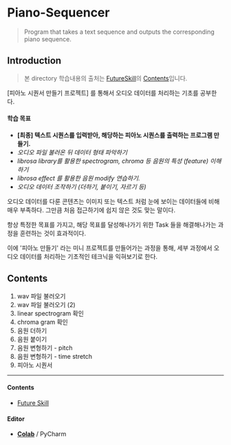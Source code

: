 # Piano-Sequencer
> Program that takes a text sequence and outputs the corresponding piano sequence.





## Introduction

> 본 directory 학습내용의 출처는 [FutureSkill](https://futureskill.io/)의 [Contents](https://futureskill.io/content/e03834be-85b0-45a8-8cf6-f9d997c3e429)입니다.



[피아노 시퀀서 만들기 프로젝트] 를 통해서 오디오 데이터를 처리하는 기초를 공부한다.



#### 학습 목표

- **[최종] 텍스트 시퀀스를 입력받아, 해당하는 피아노 시퀀스를 출력하는 프로그램 만들기.**
- *오디오 파일 불러온 뒤 데이터 형태 파악하기*
- *librosa library를 활용한 spectrogram, chroma 등 음원의 특성 (feature) 이해하기*
- *librosa effect 를 활용한 음원 modify 연습하기.*
- *오디오 데이터 조작하기 (더하기, 붙이기, 자르기 등)*



오디오 데이터를 다룬 콘텐츠는 이미지 또는 텍스트 처럼 눈에 보이는 데이터들에 비해 매우 부족하다. 그만큼 처음 접근하기에 쉽지 않은 것도 맞는 말이다.

항상 특정한 목표를 가지고, 해당 목표를 달성해나가기 위한 Task 들을 해결해나가는 과정을 훈련하는 것이 효과적이다.

이에 '피아노 만들기' 라는 미니 프로젝트를 만들어가는 과정을 통해, 세부 과정에서 오디오 데이터를 처리하는 기초적인 테크닉을 익혀보기로 한다.



## Contents



1. wav 파일 불러오기
2. wav 파일 불러오기 (2)
3. linear spectrogram 확인
4. chroma gram 확인
5. 음원 더하기
6. 음원 붙이기
7. 음원 변형하기 - pitch
8. 음원 변형하기 - time stretch
9. 피아노 시퀀서



---

#### Contents

- [Future Skill](https://futureskill.io/)

#### Editor

- [**Colab**](https://colab.research.google.com/) / PyCharm